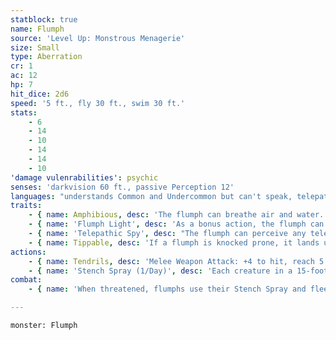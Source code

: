 ```yaml
---
statblock: true
name: Flumph
source: 'Level Up: Monstrous Menagerie'
size: Small
type: Aberration
cr: 1
ac: 12
hp: 7
hit_dice: 2d6
speed: '5 ft., fly 30 ft., swim 30 ft.'
stats:
    - 6
    - 14
    - 10
    - 14
    - 14
    - 10
'damage vulenrabilities': psychic
senses: 'darkvision 60 ft., passive Perception 12'
languages: "understands Common and Undercommon but can't speak, telepathy 60 ft."
traits:
    - { name: Amphibious, desc: 'The flumph can breathe air and water.' }
    - { name: 'Flumph Light', desc: 'As a bonus action, the flumph can cast dim light for 30 feet, or extinguish its glow. The flumph can change the color of the light it casts at will.' }
    - { name: 'Telepathic Spy', desc: "The flumph can perceive any telepathic messages sent or received within 60 feet, and can't be surprised by creatures with telepathy. The flumph is also immune to divination and to any effect that would sense its emotions or read its thoughts, except for the Telepathic Spy feature of another flumph." }
    - { name: Tippable, desc: 'If a flumph is knocked prone, it lands upside down and is incapacitated. At the end of each of its turns, it can make a DC 10 Dexterity saving throw, flipping itself over and ending the incapacitated condition on a success.' }
actions:
    - { name: Tendrils, desc: 'Melee Weapon Attack: +4 to hit, reach 5 ft., one target. Hit: 1 piercing damage plus 3 (1d6) acid damage.' }
    - { name: 'Stench Spray (1/Day)', desc: 'Each creature in a 15-foot cone makes a DC 10 Dexterity saving throw. On a failure, the creature exudes a horrible stench for 1 hour. While a creature exudes this stench, it and any creature within 5 feet of it are poisoned. A creature can remove the stench on itself by bathing during a rest.' }
combat:
    - { name: 'When threatened, flumphs use their Stench Spray and flee', desc: 'They attack with their tendrils only when cornered.' }

---
```

```statblock
monster: Flumph
```
